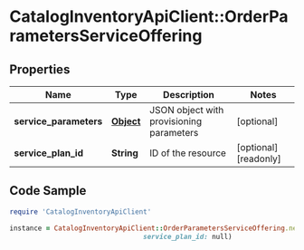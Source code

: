 # CatalogInventoryApiClient::OrderParametersServiceOffering

## Properties

Name | Type | Description | Notes
------------ | ------------- | ------------- | -------------
**service_parameters** | [**Object**](.md) | JSON object with provisioning parameters | [optional] 
**service_plan_id** | **String** | ID of the resource | [optional] [readonly] 

## Code Sample

```ruby
require 'CatalogInventoryApiClient'

instance = CatalogInventoryApiClient::OrderParametersServiceOffering.new(service_parameters: null,
                                 service_plan_id: null)
```


